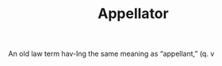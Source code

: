 ---
title: Appellator
letter: A
permalink: "/definitions/appellator.html"
body: An old law term hav-Ing the same meaning as “appellant,” (q. v
published_at: '2018-07-07'
source: Black's Law Dictionary
layout: post
---